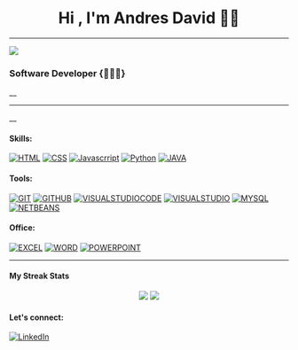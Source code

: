 <h1 align="center">Hi , I'm Andres David 👨‍💻 </h1>

-------
![](https://komarev.com/ghpvc/?username=AndresDBA&color=0e75b6)

### Software Developer {👨🏽‍💻}
__


-------


__





#### Skills:
<p> 
    <a href="#"><img src="https://img.icons8.com/color/50/000000/html-5--v1.png" alt="HTML" title="HTML"></a>
    <a href="#"><img src="https://img.icons8.com/color/50/000000/css3.png" alt="CSS" title="CSS"></a>
    <a href="#"><img src="https://img.icons8.com/color/50/000000/javascript--v1.png" alt="Javascrript" title="Javascrript"></a>
    <a href="#"><img src="https://img.icons8.com/color/50/python--v1.png" alt="Python" title="Python"></a>
    <a href="#"><img src="https://img.icons8.com/color/50/000000/java-coffee-cup-logo--v1.png" alt="JAVA" title="JAVA"></a>
    <a href="#"><img src="" alt="" title=""></a>
    
   

</p>


#### Tools:

<a href="#"><img src="https://img.icons8.com/color/50/git.png" alt="GIT" title="GIT"></a>
<a href="#"><img src="https://img.icons8.com/color/50/github--v1.png" alt="GITHUB" title="GITHUB"></a>
<a href="#"><img src="https://img.icons8.com/color/50/visual-studio-code-2019.png" alt="VISUALSTUDIOCODE" title="VISUALSTUDIOCODE"></a>
<a href="#"><img src="https://img.icons8.com/color/50/visual-studio--v2.png" alt="VISUALSTUDIO" title="VISUALSTUDIO"></a>
<a href="#"><img src="https://img.icons8.com/fluency/50/mysql-logo.png" alt="MYSQL" title="MYSQL"></a>
<a href="#"><img src="https://img.icons8.com/windows/50/netbeans.png" alt="NETBEANS" title="NETBEANS"></a>



#### Office:

<a href="#"><img src="https://img.icons8.com/color/50/ms-excel.png" alt="EXCEL" title="EXCEL"></a>
<a href="#"><img src="https://img.icons8.com/color/50/ms-word.png" alt="WORD" title="WORD"></a>
<a href="#"><img src="https://img.icons8.com/color/50/ms-powerpoint--v1.png" alt="POWERPOINT" title="POWERPOINT"></a>


-------
#### My Streak Stats
<p align="center">

  <img src="https://github-readme-stats.vercel.app/api?username=AndresDBA&hide=stars&show_icons=true&theme=tokyonight&line_height=40">
  <img src="https://github-readme-stats.vercel.app/api/top-langs/?username=AndresDBA&count_private=true&theme=tokyonight">

</p>

#### Let's connect:
[![LinkedIn](https://img.shields.io/badge/linkedin-%230077B5.svg?style=for-the-badge&logo=linkedin&logoColor=white)](https://www.linkedin.com/in/andresdba/)

